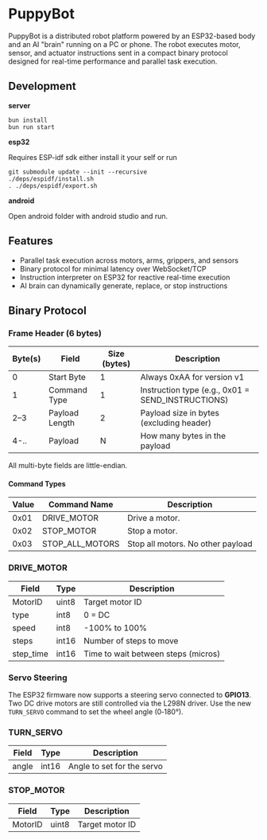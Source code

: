 # PuppyBot

PuppyBot is a distributed robot platform powered by an ESP32-based body and an AI "brain" running on a PC or phone. The robot executes motor, sensor, and actuator instructions sent in a compact binary protocol designed for real-time performance and parallel task execution.

## Development

**server**

```
bun install
bun run start
```

**esp32**

Requires ESP-idf sdk either install it your self or run

```
git submodule update --init --recursive
./deps/espidf/install.sh
. ./deps/espidf/export.sh
```

**android**

Open android folder with android studio and run.

## Features

- Parallel task execution across motors, arms, grippers, and sensors
- Binary protocol for minimal latency over WebSocket/TCP
- Instruction interpreter on ESP32 for reactive real-time execution
- AI brain can dynamically generate, replace, or stop instructions

## Binary Protocol

### Frame Header (6 bytes)

| Byte(s) | Field          | Size (bytes) | Description                                       |
| ------- | -------------- | ------------ | ------------------------------------------------- |
| 0       | Start Byte     | 1            | Always 0xAA for version v1                        |
| 1       | Command Type   | 1            | Instruction type (e.g., 0x01 = SEND_INSTRUCTIONS) |
| 2–3     | Payload Length | 2            | Payload size in bytes (excluding header)          |
| 4-..    | Payload        | N            | How many bytes in the payload                     |

All multi-byte fields are little-endian.

#### Command Types

| Value | Command Name    | Description                       |
| ----- | --------------- | --------------------------------- |
| 0x01  | DRIVE_MOTOR     | Drive a motor.                    |
| 0x02  | STOP_MOTOR      | Stop a motor.                     |
| 0x03  | STOP_ALL_MOTORS | Stop all motors. No other payload |

### DRIVE_MOTOR

| Field     | Type  | Description                         |
| --------- | ----- | ----------------------------------- |
| MotorID   | uint8 | Target motor ID                     |
| type      | int8  | 0 = DC                              |
| speed     | int8  | -100% to 100%                       |
| steps     | int16 | Number of steps to move             |
| step_time | int16 | Time to wait between steps (micros) |

### Servo Steering

The ESP32 firmware now supports a steering servo connected to **GPIO13**. Two DC drive motors are still controlled via the L298N driver. Use the new `TURN_SERVO` command to set the wheel angle (0‑180°).

### TURN_SERVO

| Field | Type  | Description                |
| ----- | ----- | -------------------------- |
| angle | int16 | Angle to set for the servo |

### STOP_MOTOR

| Field   | Type  | Description     |
| ------- | ----- | --------------- |
| MotorID | uint8 | Target motor ID |
